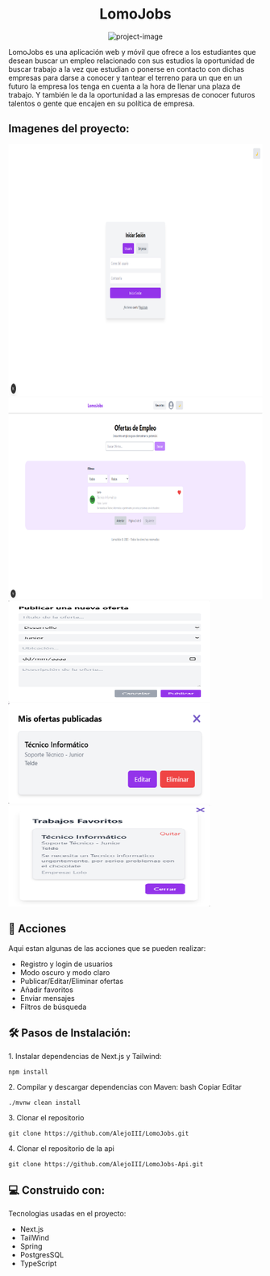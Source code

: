 <h1 align="center" id="title">LomoJobs</h1>

<p align="center"><img src="https://socialify.git.ci/AlejoIII/LomoJobs/image?font=KoHo&amp;language=1&amp;name=1&amp;owner=1&amp;theme=Light" alt="project-image"></p>

<p id="description">LomoJobs es una aplicación web y móvil que ofrece a los estudiantes que desean buscar un empleo relacionado con sus estudios la oportunidad de buscar trabajo a la vez que estudian o ponerse en contacto con dichas empresas para darse a conocer y tantear el terreno para un que en un futuro la empresa los tenga en cuenta a la hora de llenar una plaza de trabajo. Y también le da la oportunidad a las empresas de conocer futuros talentos o gente que encajen en su política de empresa.</p>

<h2>Imagenes del proyecto:</h2>

<img src="https://github.com/AlejoIII/LomoJobs/blob/main/public/images/Captura%20de%20pantalla%202025-04-27%20174251.png?raw=true" alt="project-screenshot" width="600" height="500/">

<img src="https://github.com/AlejoIII/LomoJobs/blob/main/public/images/Captura%20de%20pantalla%202025-04-27%20174336.png?raw=true" alt="project-screenshot" width="600" height="400/">

<img src="https://github.com/AlejoIII/LomoJobs/blob/main/public/images/Captura%20de%20pantalla%202025-04-27%20174658.png?raw=true" alt="project-screenshot" width="400" height="200/">

<img src="https://github.com/AlejoIII/LomoJobs/blob/main/public/images/Captura%20de%20pantalla%202025-04-27%20174648.png?raw=true" alt="project-screenshot" width="400" height="200/">

<img src="https://github.com/AlejoIII/LomoJobs/blob/main/public/images/Captura%20de%20pantalla%202025-04-27%20174623.png?raw=true" alt="project-screenshot" width="400" height="200/">

  
  
<h2>🧐 Acciones</h2>

Aqui estan algunas de las acciones que se pueden realizar:

*   Registro y login de usuarios
*   Modo oscuro y modo claro
*   Publicar/Editar/Eliminar ofertas
*   Añadir favoritos
*   Enviar mensajes
*   Filtros de búsqueda

<h2>🛠️ Pasos de Instalación:</h2>

<p>1. Instalar dependencias de Next.js y Tailwind:</p>

```
npm install
```

<p>2. Compilar y descargar dependencias con Maven: bash Copiar Editar</p>

```
./mvnw clean install
```

<p>3. Clonar el repositorio</p>

```
git clone https://github.com/AlejoIII/LomoJobs.git
```
<p>4. Clonar el repositorio de la api</p>

```
git clone https://github.com/AlejoIII/LomoJobs-Api.git
```
  
<h2>💻 Construido con:</h2>

Tecnologias usadas en el proyecto:

*   Next.js
*   TailWind
*   Spring
*   PostgresSQL
*   TypeScript

